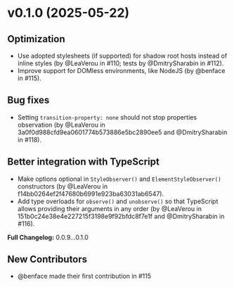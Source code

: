 # v0.1.0 (2025-05-22)

## Optimization

- Use adopted stylesheets (if supported) for shadow root hosts instead of inline styles (by @LeaVerou in #110; tests by @DmitrySharabin in #112).
- Improve support for DOMless environments, like NodeJS (by @benface in #115).

## Bug fixes

- Setting `transition-property: none` should not stop properties observation (by @LeaVerou in 3a0f0d988cfd9ea0601774b573886e5bc2890ee5 and @DmitrySharabin in #118).

## Better integration with TypeScript

- Make options optional in `StyleObserver()` and `ElementStyleObserver()` constructors (by @LeaVerou in f14bb0264ef2f47680b6991e923ba63031ab6547).
- Add type overloads for `observe()` and `unobserve()` so that TypeScript allows providing their arguments in any order (by @LeaVerou in 151b0c24e38e4e227215f3198e9f92bfdc8f7e1f and @DmitrySharabin in #116).

**Full Changelog:** 0.0.9...0.1.0

## New Contributors

- @benface made their first contribution in #115
